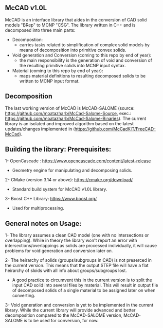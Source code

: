 McCAD v1.0L
----------------------
McCAD is an interface library that aides in the conversion of CAD solid models "BRep" to MCNP "CSG".
The library written in C++ and is decomposed into three main parts:
- Decompostion:
    - carries tasks related to simplification of complex solid models by means of decomposition
    into primitive convex solids.
- Void generation and Conversion (coming to this repo by end of year):
    - the main responsibility is the generation of void and conversion of the resulting primitive
    solids into MCNP input syntax.
- Material (coming to this repo by end of year): 
    - maps material definitions to resulting decomposed solids to be written to MCNP input format.

Decomposition
-------------
The last working version of McCAD is McCAD-SALOME (source: https://github.com/moatazharb/McCad-Salome-Source,
exec.: https://github.com/moatazharb/McCad-Salome-Binaries). 
The current library is an isolated and improved algorithm based on the latest updates/changes implemented in
(https://github.com/McCadKIT/FreeCAD-McCad).

Building the library:
Prerequisites:
--------------
1- OpenCascade                  : https://www.opencascade.com/content/latest-release
  - Geometry engine for manipulating and decomposing solids.
  
2- CMake (version 3.14 or above): https://cmake.org/download/
  - Standard build system for McCAD v1.0L library.
  
3- Boost C++ Library: https://www.boost.org/
  - Used for multiprocessing.

General notes on Usage:
-------------
1- The library assumes a clean CAD model (one with no intersections or overlapping). While in theory the library
   won't report an error with intersections/overlappings as solids are processed individually, it will cause problems
   for void generation and conversion later on.
   
2- The heirarchy of solids (groups/subgroups in CAD) is not preserced in the current version. This means that the output
   STEP file will have a flat heirarchy of sloids with all info about groups/subgroups lost.
   - A good practice to circumvent this in the current version is to split the input CAD solid into several files by material.
   This will result in output file of decomposed solids of a single material to be assigned later on when converting.
   
3- Void generation and conversion is yet to be implemented in the current library. While the current library will provide
   advanced and better decomposition compared to the McCAD-SALOME version, McCAD-SALOME is to be used for conversion, for now.